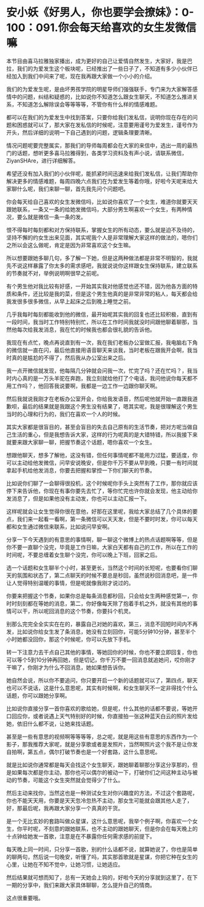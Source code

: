 # 安小妖《好男人，你也要学会撩妹》：0-100：091.你会每天给喜欢的女生发微信嘛

本节目由喜马拉雅独家播出，成为更好的自己让爱情自然发生，大家好，我是巴拉，我们的为爱发生这个板块呢，已经推出了一些日子了，不知道有多少小伙伴已经加入到我们中间来了呢，现在我再跟大家做一个小小的介绍。

我们的为爱发生呢，是由坏男孩学院的明星导师们强强联手，专门来为大家解答感情中的问题，纠结和疑惑的，比如说你不知道怎么跟女生聊天，不知道怎么推进关系，不知道怎么解除误会等等等等，不管你有什么样的情感难题。

都可以在我们的为爱发生中找到答案，只要你给我们发私信，说明你现在存在的问题和困惑就可以了，那大家在发私信的时候呢，注意要用谨号为爱发生，谨号作为开头，然后详细的说明一下自己遇到的问题，逻辑条理要清晰。

情况问题呢要完整属实，那我们的导师每周都会在大家的来信中，选出一周的最热门的话题，想听更多喜马拉雅得到，各类学习资料及有声小说，请联系微信，ZiyanSHAre，进行详细解答。

希望还没有加入我们的小伙伴呢，能抓紧时间迅速来给我们发私信，让我们帮助你解决更多的情感难题，每周四晚六点我们在为爱发生等着你哦，好啦今天呢来给大家聊什么呢，我们来聊一聊，首先我先问个问题吧。

你会每天给自己喜欢的女生发微信吗，比如说你喜欢了一个女生，难道你就要天天跟她联系，一条又一条的给她发微信吗，大部分男生啊喜欢一个女生，有两种情况，要么就是微信一条一条的发。

恨不得每时每刻都和对方保持联系，掌握女生的所有动态，要么就是迫不及待的，坚持不懈的约女生出来见面，其实呢我个人是非常理解大家这样的做法的，嗯你们之所以会这么做呢，肯定是因为非常喜欢这个女生嘛。

所以想要跟她多聊几句，多了解一下她，但是这两种做法都是非常不明智的，我就先不说这样暴露了你太多的需求感吧，我就说说你这样跟女生保持联系，建立联系的节奏就不对，举例说明啊很早之前呢。

有个男生他对我比较有好感，一开始其实我对他感觉也还不错，因为他各方面的特质和条件，还比较是我的菜，但是这个男生他真的是非常非常的粘人，每天都会给我发很多很多微信，从早上起床之后到晚上睡觉之前。

几乎我每时每刻都能收到他的微信，最开始呢其实我的回复也还比较积极，直到有一段时间，我当时工作特别特别忙，所以在工作时间我就没时间跟他聊着聊那，当然他每次给我发消息，我在忙的时候我也都会很礼貌的告诉他。

我现在有点忙，晚点再说直到有一次，我在我们老板办公室做汇报，我电脑右下角的微信就一直在闪，最后他直接用语音聊天来谈我，当时老板在跟我开会啊，我当时真的是尴尬的不得了，然后我从办公室出来之后。

我一点开微信就发现，他每隔几分钟就会问我一次，忙完了吗？还在忙吗？，我当时内心真的是一万头羊驼在奔跑，我立刻就给他打了个电话，我问他说你每天都不用工作吗？，他回答我说要啊，我都是一边工作一边跟你聊天啊。

然后我就说我刚才在老板办公室开会，你给我发语音，然后呢他就开始一直跟我道歉呗，最后的结果就是我跟这个男生没有结果了，嗯其实呢，我是很理解这个男生当时的心理和行为的，我们在喜欢一个人的时候。

其实大家都是很盲目的，甚至会盲目的失去自己原有的生活节奏，把对方呢当做自己生活的重心，但是我想告诉大家，这样的行为呢真的是大错特错，所以我接下来就要来跟大家聊一聊，把握节奏这个话题，嗯你喜欢一个女生。

想跟他聊天，想多了解他，这没有错，但任何事情呢都不能用力过猛，要适度，你可以主动给他发微信，问早安说晚安，但是你千万不要从早到晚，只要一有时间就拿起手机给他发消息，你要去把握和掌控一下你们聊天的节奏。

比如说你们聊了一会聊得很投机，这个时候呢你手头上突然有了工作，那你就应该停下来告诉他，你现在有事你要先去忙了，等你忙完也许你就会发现，他主动给你发消息了，但是如果他没有主动发，你也可以主动汇报一下。

这样呢就会让女生觉得你很在意他，好那在这里呢，我给大家总结了几个具体的要点，我们来一起看一看啊，第一条微信可以天天发，但是不要时时发，你可以每天都和女生通过微信来联系，比如说问早安啊。

分享一下今天遇到的有意思的事情啊，聊一聊这个微博上的热点话题啊等等，但是你不要一直聊个没完，毕竟是工作日嘛，大家白天都有自己的工作，所以在工作的时间呢，不要总缠着女生聊个没完，你可以晚上下班，回家之后。

选一个话题和女生聊半个小时，甚至更长，当然这个时间的长短呢，也要看你们聊天的氛围和状态了，第二点聊天的时候不要总是秒回，虽然说秒回消息吧，是一件让人觉得特别温暖的事情，但是呢就像我刚才说过的。

你要来把握这个节奏，如果你总是每条消息都秒回，只会给女生两种感觉第一，你时时刻刻都在等她的消息，第二，你好像每天除了抱着手机之外，就没有其他的事情可以干，所以呢回消息的这个节奏，你要抖个机灵。

别那么完完全全实实在在的，暴露自己对她的喜欢，第三，消息不回短时间内不再发，比如说你给女生发了条消息，她没有立刻回你，可能5分钟10分钟，甚至半个小时她都没回你，那这个时候呢，你可以先放下手机。

转一下注意力去干点自己其他的事情，等她回你的时候，你也不要立即回复，你也可以等个5到10分钟再回她，但是切记，你千万不要一回消息就追她问，哎你刚才干嘛了，你刚才为什么不回消息，她如果想告诉你。

她自然会说，所以你不要追问，你只要开启一个新的话题就可以了，第四点，聊天也可以不说话，这是什么意思呢，其实有时候啊，和女生聊天不一定非得找个什么话题，你可以跟她分享啊。

比如说你直接分享一首你喜欢的歌给她，但是呢，什么其他的话都不要说，等她开口回应你，或者说遇上天气特别好的时候，你直接拍一张这种蓝天白云的照片发给她，依旧什么都不说，让她来找话题。

甚至是一些有意思的视频啊等等等等，总之呢，就是用这些有意思的东西作为一个影子，那我推荐大家呢，就是分享歌或者是发照片，当然啊照片这个我不是让你发自拍啊，第五点，偶尔打破节奏也是一个好套路，这什么意思呢。

就是比如说你通常都是每天会找这个女生聊天，跟她聊着聊那分享这分享那的，但是如果每次都是你主动，那你也可以偶尔的被动一下，打破你们之间这种主动与被动的节奏，可能这个女生突然就会觉得少了什么。

然后主动来找你，当然这也是一种测试女生对你兴趣度的方法，不过这个套路呢，你也不能天天用，你要是天天忽冷忽热不主动，那女生可能就会跟其他人走了，好，那最后呢，我再跟大家分享一个真真的干货。

是一个无比玄妙的套路叫做众星谋，这什么意思呢，我举个例子啊，你喜欢一个女生，你平时呢，不刻意的跟她联系，也不主动的跟她聊天，但是你会在每天晚上的十点钟给她发一首歌，注意是在不暴露你任何需求感的前提下。

每天晚上同一时间，只分享一首歌，别的什么话都不说，就算她说了，你也是简单的聊两句，然后说一句晚安，听懂了吗，其实那首歌就是星谋，你把它种在女生的心里，让她在不知不觉中，让她习惯，让她适应。

然后结果就可想而知了，总有一天她会上钩的，好啦今天的分享就到这里了，在下一期的分享中，我们来跟大家具体聊聊，怎么提升自己的情商。

这点很重要哦。